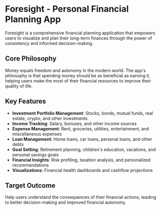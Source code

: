 # Foresight - Personal Financial Planning App

Foresight is a comprehensive financial planning application that empowers users to visualize and plan their long-term finances through the power of consistency and informed decision-making.

## Core Philosophy
Money equals freedom and autonomy in the modern world. The app's philosophy is that spending money should be as beneficial as earning it, helping users make the most of their financial resources to improve their quality of life.

## Key Features
- **Investment Portfolio Management**: Stocks, bonds, mutual funds, real estate, crypto, and other investments
- **Income Tracking**: Salary, bonuses, and other income sources
- **Expense Management**: Rent, groceries, utilities, entertainment, and miscellaneous expenses
- **Loan Management**: Home loans, car loans, personal loans, and other debts
- **Goal Setting**: Retirement planning, children's education, vacations, and personal savings goals
- **Financial Insights**: Risk profiling, taxation analysis, and personalized recommendations
- **Visualizations**: Financial health dashboards and cashflow projections

## Target Outcome
Help users understand the consequences of their financial actions, leading to better decision-making and improved financial autonomy.